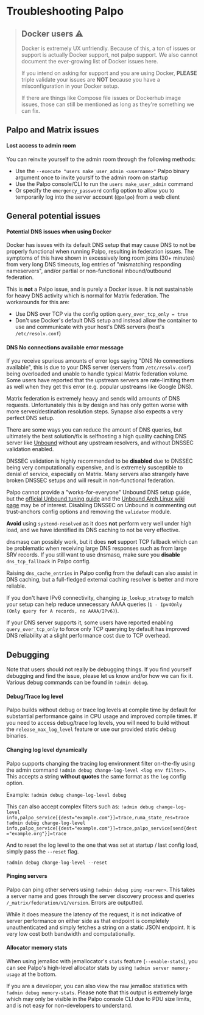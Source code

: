# Troubleshooting Palpo

> ## Docker users ⚠️
>
> Docker is extremely UX unfriendly. Because of this, a ton of issues or support
> is actually Docker support, not palpo support. We also cannot document the
> ever-growing list of Docker issues here.
>
> If you intend on asking for support and you are using Docker, **PLEASE**
> triple validate your issues are **NOT** because you have a misconfiguration in
> your Docker setup.
>
> If there are things like Compose file issues or Dockerhub image issues, those
> can still be mentioned as long as they're something we can fix.

## Palpo and Matrix issues

#### Lost access to admin room

You can reinvite yourself to the admin room through the following methods:
- Use the `--execute "users make_user_admin <username>"` Palpo binary
argument once to invite yourslf to the admin room on startup
- Use the Palpo console/CLI to run the `users make_user_admin` command
- Or specify the `emergency_password` config option to allow you to temporarily
log into the server account (`@palpo`) from a web client

## General potential issues

#### Potential DNS issues when using Docker

Docker has issues with its default DNS setup that may cause DNS to not be
properly functional when running Palpo, resulting in federation issues. The
symptoms of this have shown in excessively long room joins (30+ minutes) from
very long DNS timeouts, log entries of "mismatching responding nameservers",
and/or partial or non-functional inbound/outbound federation.

This is **not** a Palpo issue, and is purely a Docker issue. It is not
sustainable for heavy DNS activity which is normal for Matrix federation. The
workarounds for this are:
- Use DNS over TCP via the config option `query_over_tcp_only = true`
- Don't use Docker's default DNS setup and instead allow the container to use
and communicate with your host's DNS servers (host's `/etc/resolv.conf`)

#### DNS No connections available error message

If you receive spurious amounts of error logs saying "DNS No connections
available", this is due to your DNS server (servers from `/etc/resolv.conf`)
being overloaded and unable to handle typical Matrix federation volume. Some
users have reported that the upstream servers are rate-limiting them as well
when they get this error (e.g. popular upstreams like Google DNS).

Matrix federation is extremely heavy and sends wild amounts of DNS requests.
Unfortunately this is by design and has only gotten worse with more
server/destination resolution steps. Synapse also expects a very perfect DNS
setup.

There are some ways you can reduce the amount of DNS queries, but ultimately
the best solution/fix is selfhosting a high quality caching DNS server like
[Unbound][unbound-arch] without any upstream resolvers, and without DNSSEC
validation enabled.

DNSSEC validation is highly recommended to be **disabled** due to DNSSEC being
very computationally expensive, and is extremely susceptible to denial of
service, especially on Matrix. Many servers also strangely have broken DNSSEC
setups and will result in non-functional federation.

Palpo cannot provide a "works-for-everyone" Unbound DNS setup guide, but
the [official Unbound tuning guide][unbound-tuning] and the [Unbound Arch Linux wiki page][unbound-arch]
may be of interest. Disabling DNSSEC on Unbound is commenting out trust-anchors
config options and removing the `validator` module.

**Avoid** using `systemd-resolved` as it does **not** perform very well under
high load, and we have identified its DNS caching to not be very effective.

dnsmasq can possibly work, but it does **not** support TCP fallback which can be
problematic when receiving large DNS responses such as from large SRV records.
If you still want to use dnsmasq, make sure you **disable** `dns_tcp_fallback`
in Palpo config.

Raising `dns_cache_entries` in Palpo config from the default can also assist
in DNS caching, but a full-fledged external caching resolver is better and more
reliable.

If you don't have IPv6 connectivity, changing `ip_lookup_strategy` to match
your setup can help reduce unnecessary AAAA queries
(`1 - Ipv4Only (Only query for A records, no AAAA/IPv6)`).

If your DNS server supports it, some users have reported enabling
`query_over_tcp_only` to force only TCP querying by default has improved DNS
reliability at a slight performance cost due to TCP overhead.

## Debugging

Note that users should not really be debugging things. If you find yourself
debugging and find the issue, please let us know and/or how we can fix it.
Various debug commands can be found in `!admin debug`.

#### Debug/Trace log level

Palpo builds without debug or trace log levels at compile time by default
for substantial performance gains in CPU usage and improved compile times. If
you need to access debug/trace log levels, you will need to build without the
`release_max_log_level` feature or use our provided static debug binaries.

#### Changing log level dynamically

Palpo supports changing the tracing log environment filter on-the-fly using
the admin command `!admin debug change-log-level <log env filter>`. This accepts
a string **without quotes** the same format as the `log` config option.

Example: `!admin debug change-log-level debug`

This can also accept complex filters such as:
`!admin debug change-log-level info,palpo_service[{dest="example.com"}]=trace,ruma_state_res=trace`
`!admin debug change-log-level info,palpo_service[{dest="example.com"}]=trace,palpo_service[send{dest="example.org"}]=trace`

And to reset the log level to the one that was set at startup / last config
load, simply pass the `--reset` flag.

`!admin debug change-log-level --reset`

#### Pinging servers

Palpo can ping other servers using `!admin debug ping <server>`. This takes
a server name and goes through the server discovery process and queries
`/_matrix/federation/v1/version`. Errors are outputted.

While it does measure the latency of the request, it is not indicative of
server performance on either side as that endpoint is completely unauthenticated
and simply fetches a string on a static JSON endpoint. It is very low cost both
bandwidth and computationally.

#### Allocator memory stats

When using jemalloc with jemallocator's `stats` feature (`--enable-stats`), you
can see Palpo's high-level allocator stats by using
`!admin server memory-usage` at the bottom.

If you are a developer, you can also view the raw jemalloc statistics with
`!admin debug memory-stats`. Please note that this output is extremely large
which may only be visible in the Palpo console CLI due to PDU size limits,
and is not easy for non-developers to understand.

[unbound-tuning]: https://unbound.docs.nlnetlabs.nl/en/latest/topics/core/performance.html
[unbound-arch]: https://wiki.archlinux.org/title/Unbound
